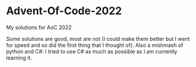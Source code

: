 # Advent-Of-Code-2022
My solutions for AoC 2022

Some solutions are good, most are not (I could make them better but I went for speed and so did the first thing that I thought of).
Also a mishmash of python and C#: I tried to use C# as much as possible as I am currently learning it.
